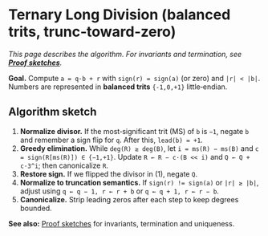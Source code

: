 # Ternary Long Division (balanced trits, trunc‑toward‑zero)

*This page describes the algorithm. For invariants and termination, see
**[Proof sketches](proof_long_div.md)**.*

**Goal.** Compute `a = q·b + r` with `sign(r) = sign(a)` (or zero) and `|r| < |b|`.
Numbers are represented in **balanced trits** `{-1,0,+1}` little‑endian.

## Algorithm sketch
1. **Normalize divisor.** If the most‑significant trit (MS) of `b` is `−1`, negate `b` and remember a sign flip for `q`.
   After this, `lead(b) = +1`.
2. **Greedy elimination.** While `deg(R) ≥ deg(B)`, let `i = ms(R) − ms(B)` and `c = sign(R[ms(R)]) ∈ {−1,+1}`.
   Update `R ← R − c·(B << i)` and `Q ← Q + c·3^i`; then canonicalize `R`.
3. **Restore sign.** If we flipped the divisor in (1), negate `Q`.
4. **Normalize to truncation semantics.**
   If `sign(r) != sign(a)` or `|r| ≥ |b|`, adjust using `q ← q − 1, r ← r + b` or `q ← q + 1, r ← r − b`.
5. **Canonicalize.** Strip leading zeros after each step to keep degrees bounded.

**See also:** [Proof sketches](proof_long_div.md) for invariants, termination and uniqueness.